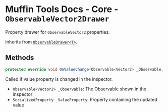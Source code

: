# Muffin Tools Docs - Core - `ObservableVector2Drawer`

Property drawer for `ObservableVector2` properties.

Inherits from [`ObservableDrawer<T>`](./observable-drawer.md).

## Methods

```cs
protected override void OnValueChange(Observable<Vector2> _Observable, SerializedProperty _ValueProperty)
```

Called if value property is changed in the inspector.

* `Observable<Vector2> _Observable`: The Observable shown in the inspector
* `SerializedProperty _ValueProperty`: Property containing the updated value